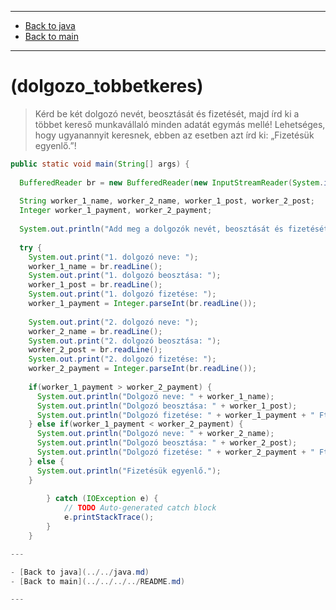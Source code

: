 
---

- [Back to java](../../java.md)
- [Back to main](../../../../README.md)

---

# (dolgozo_tobbetkeres)

> Kérd be két dolgozó nevét, 
> beosztását és fizetését, 
> majd írd ki a többet kereső munkavállaló minden adatát egymás mellé! 
> Lehetséges, hogy ugyanannyit keresnek, 
> ebben az esetben azt írd ki: „Fizetésük egyenlő.”! 

```java
public static void main(String[] args) {
		
  BufferedReader br = new BufferedReader(new InputStreamReader(System.in));
		
  String worker_1_name, worker_2_name, worker_1_post, worker_2_post;
  Integer worker_1_payment, worker_2_payment;
		
  System.out.println("Add meg a dolgozók nevét, beosztását és fizetését.");
		
  try {
    System.out.print("1. dolgozó neve: ");
    worker_1_name = br.readLine();
    System.out.print("1. dolgozó beosztása: ");
    worker_1_post = br.readLine();
    System.out.print("1. dolgozó fizetése: ");
    worker_1_payment = Integer.parseInt(br.readLine());
			
    System.out.print("2. dolgozó neve: ");
    worker_2_name = br.readLine();
    System.out.print("2. dolgozó beosztása: ");
    worker_2_post = br.readLine();
    System.out.print("2. dolgozó fizetése: ");
    worker_2_payment = Integer.parseInt(br.readLine());
			
    if(worker_1_payment > worker_2_payment) {
      System.out.println("Dolgozó neve: " + worker_1_name);
      System.out.println("Dolgozó beosztása: " + worker_1_post);
      System.out.println("Dolgozó fizetése: " + worker_1_payment + " Ft");
    } else if(worker_1_payment < worker_2_payment) {
      System.out.println("Dolgozó neve: " + worker_2_name);
      System.out.println("Dolgozó beosztása: " + worker_2_post);
      System.out.println("Dolgozó fizetése: " + worker_2_payment + " Ft");
    } else {
      System.out.println("Fizetésük egyenlő.");
    }
			
		} catch (IOException e) {
			// TODO Auto-generated catch block
			e.printStackTrace();
		}
	}

---

- [Back to java](../../java.md)
- [Back to main](../../../../README.md)

---
